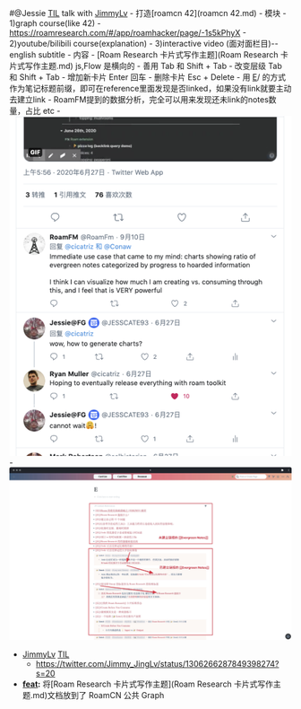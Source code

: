 
#@Jessie [TIL](TIL.md) talk with [JimmyLv](JimmyLv.md)
    - 打造[roamcn 42](roamcn 42.md) 
        - 模块
            - 1)graph course(like 42)
                - https://roamresearch.com/#/app/roamhacker/page/-1s5kPhyX
            - 2)youtube/bilibili course(explanation)
            - 3)interactive video (面对面栏目)--english subtitle
        - 内容
            - [Roam Research 卡片式写作主题](Roam Research 卡片式写作主题.md) js,Flow 是横向的
                - 善用 Tab 和 Shift + Tab
                - 改变层级 Tab 和 Shift + Tab
                - 增加新卡片 Enter 回车
                - 删除卡片 Esc + Delete
    - 用 [E](E.md)/ 的方式作为笔记标题前缀，即可在reference里面发现是否linked，如果没有link就要主动去建立link
        - RoamFM提到的数据分析，完全可以用来发现还未link的notes数量，占比 etc
        - ![](../images/v9u-oyUJ1S.png?)
        - ![](../images/rhlmwX9jC5.png?)
- [JimmyLv](JimmyLv.md) [TIL](TIL.md)
    - https://twitter.com/Jimmy_JingLv/status/1306266287849398274?s=20
- **[feat](feat.md):** 将[Roam Research 卡片式写作主题](Roam Research 卡片式写作主题.md)文档放到了 RoamCN 公共 Graph

